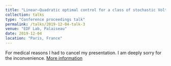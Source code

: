 ```yaml
---
title: "Linear–Quadratic optimal control for a class of stochastic Volterra equations: solvability and approximation"
collection: talks
type: "Conference proceedings talk"
permalink: /talks/2019-12-04-talk-3
venue: "EDF Lab, Palaiseau"
date: 2019-12-04
location: "Paris, France"
---
```

For medical reasons I had to cancel my presentation. I am deeply sorry for the inconvenience. 
[More information](https://www.fondation-hadamard.fr/fr/pgmo/pgmodays)
